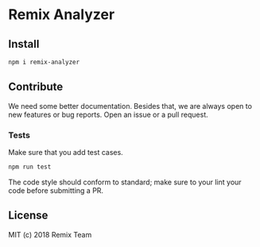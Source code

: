 # Remix Analyzer

## Install

```sh
npm i remix-analyzer
```

## Contribute

We need some better documentation. Besides that, we are always open to new features or bug reports. Open an issue or a pull request.

### Tests

Make sure that you add test cases.

```sh
npm run test
```

The code style should conform to standard; make sure to your lint your code before submitting a PR.

## License

MIT (c) 2018 Remix Team


